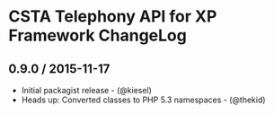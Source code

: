 CSTA Telephony API for XP Framework ChangeLog
========================================================================

## 0.9.0 / 2015-11-17

* Initial packagist release - (@kiesel)
* Heads up: Converted classes to PHP 5.3 namespaces - (@thekid)

